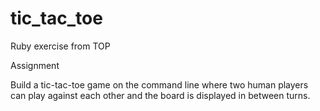 # tic_tac_toe
Ruby exercise from TOP

Assignment

Build a tic-tac-toe game on the command line where two human players can play against each other and the board is displayed in between turns.
